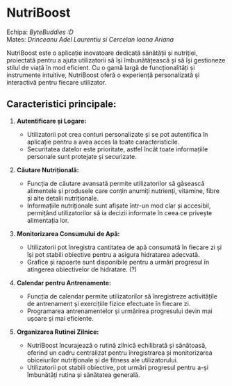 # NutriBoost

Echipa: *ByteBuddies :D*  
Mates: *Drinceanu Adel Laurentiu si Cercelan Ioana Ariana*  

  NutriBoost este o aplicație inovatoare dedicată sănătății și nutriției, proiectată pentru a ajuta utilizatorii să își îmbunătățească și să își gestioneze stilul de viață în mod eficient. Cu o gamă largă de funcționalități și instrumente intuitive, NutriBoost oferă o experiență personalizată și interactivă pentru fiecare utilizator.

  ## Caracteristici principale:

1. **Autentificare și Logare:**
   - Utilizatorii pot crea conturi personalizate și se pot autentifica în aplicație pentru a avea acces la toate caracteristicile.
   - Securitatea datelor este prioritate, astfel încât toate informațiile personale sunt protejate și securizate.

2. **Căutare Nutrițională:**
   - Funcția de căutare avansată permite utilizatorilor să găsească alimentele și produsele care conțin anumiți nutrienți, vitamine, fibre și alte detalii nutriționale.
   - Informațiile nutriționale sunt afișate într-un mod clar și accesibil, permițând utilizatorilor să ia decizii informate în ceea ce privește alimentația lor.

3. **Monitorizarea Consumului de Apă:**
   - Utilizatorii pot înregistra cantitatea de apă consumată în fiecare zi și își pot stabili obiective pentru a asigura hidratarea adecvată.
   - Grafice și rapoarte sunt disponibile pentru a urmări progresul în atingerea obiectivelor de hidratare. (?)

4. **Calendar pentru Antrenamente:**
   - Funcția de calendar permite utilizatorilor să înregistreze activitățile de antrenament și exercițiile fizice efectuate în fiecare zi.
   - Programarea antrenamentelor și urmărirea progresului devin mai ușoare și mai eficiente.

5. **Organizarea Rutinei Zilnice:**
   - NutriBoost încurajează o rutină zilnică echilibrată și sănătoasă, oferind un cadru centralizat pentru înregistrarea și monitorizarea obiceiurilor nutriționale și de fitness ale utilizatorului.
   - Utilizatorii pot stabili obiective, pot urmări progresul pentru a-și îmbunătăți rutina și sănătatea generală.
